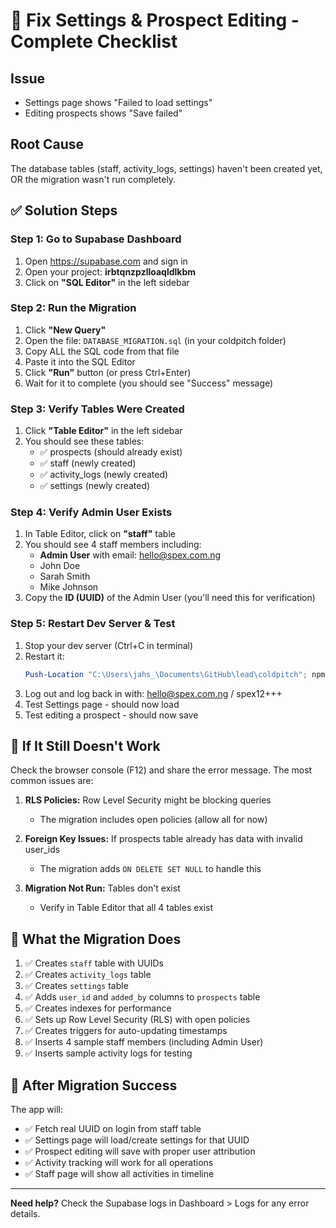 # 🔧 Fix Settings & Prospect Editing - Complete Checklist

## Issue
- Settings page shows "Failed to load settings"
- Editing prospects shows "Save failed"

## Root Cause
The database tables (staff, activity_logs, settings) haven't been created yet, OR the migration wasn't run completely.

## ✅ Solution Steps

### Step 1: Go to Supabase Dashboard
1. Open https://supabase.com and sign in
2. Open your project: **irbtqnzpzlloaqldlkbm**
3. Click on **"SQL Editor"** in the left sidebar

### Step 2: Run the Migration
1. Click **"New Query"**
2. Open the file: `DATABASE_MIGRATION.sql` (in your coldpitch folder)
3. Copy ALL the SQL code from that file
4. Paste it into the SQL Editor
5. Click **"Run"** button (or press Ctrl+Enter)
6. Wait for it to complete (you should see "Success" message)

### Step 3: Verify Tables Were Created
1. Click **"Table Editor"** in the left sidebar
2. You should see these tables:
   - ✅ prospects (should already exist)
   - ✅ staff (newly created)
   - ✅ activity_logs (newly created)  
   - ✅ settings (newly created)

### Step 4: Verify Admin User Exists
1. In Table Editor, click on **"staff"** table
2. You should see 4 staff members including:
   - **Admin User** with email: hello@spex.com.ng
   - John Doe
   - Sarah Smith
   - Mike Johnson
3. Copy the **ID (UUID)** of the Admin User (you'll need this for verification)

### Step 5: Restart Dev Server & Test
1. Stop your dev server (Ctrl+C in terminal)
2. Restart it:
   ```powershell
   Push-Location "C:\Users\jahs_\Documents\GitHub\lead\coldpitch"; npm run dev
   ```
3. Log out and log back in with: hello@spex.com.ng / spex12+++
4. Test Settings page - should now load
5. Test editing a prospect - should now save

## 🚨 If It Still Doesn't Work

Check the browser console (F12) and share the error message. The most common issues are:

1. **RLS Policies:** Row Level Security might be blocking queries
   - The migration includes open policies (allow all for now)
   
2. **Foreign Key Issues:** If prospects table already has data with invalid user_ids
   - The migration adds `ON DELETE SET NULL` to handle this

3. **Migration Not Run:** Tables don't exist
   - Verify in Table Editor that all 4 tables exist

## 📝 What the Migration Does

1. ✅ Creates `staff` table with UUIDs
2. ✅ Creates `activity_logs` table  
3. ✅ Creates `settings` table
4. ✅ Adds `user_id` and `added_by` columns to `prospects` table
5. ✅ Creates indexes for performance
6. ✅ Sets up Row Level Security (RLS) with open policies
7. ✅ Creates triggers for auto-updating timestamps
8. ✅ Inserts 4 sample staff members (including Admin User)
9. ✅ Inserts sample activity logs for testing

## 🎯 After Migration Success

The app will:
- ✅ Fetch real UUID on login from staff table
- ✅ Settings page will load/create settings for that UUID
- ✅ Prospect editing will save with proper user attribution
- ✅ Activity tracking will work for all operations
- ✅ Staff page will show all activities in timeline

---

**Need help?** Check the Supabase logs in Dashboard > Logs for any error details.
